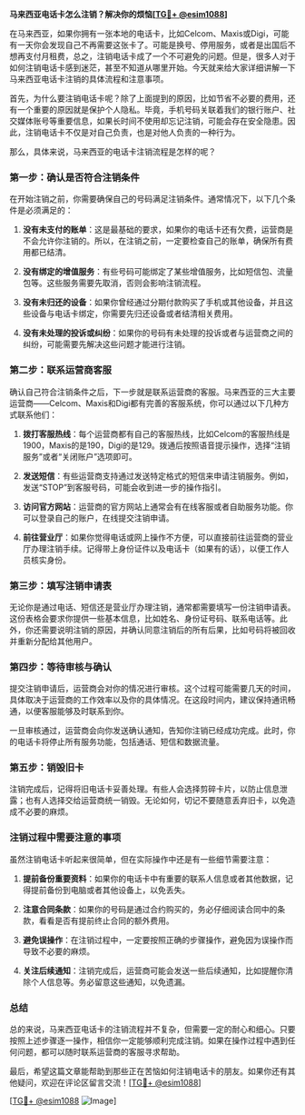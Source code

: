 **马来西亚电话卡怎么注销？解决你的烦恼[[TG💪+ @esim1088](https://t.me/s/esim1088)]**

在马来西亚，如果你拥有一张本地的电话卡，比如Celcom、Maxis或Digi，可能有一天你会发现自己不再需要这张卡了。可能是换号、停用服务，或者是出国后不想再支付月租费，总之，注销电话卡成了一个不可避免的问题。但是，很多人对于如何注销电话卡感到迷茫，甚至不知道从哪里开始。今天就来给大家详细讲解一下马来西亚电话卡注销的具体流程和注意事项。

首先，为什么要注销电话卡呢？除了上面提到的原因，比如节省不必要的费用，还有一个重要的原因就是保护个人隐私。毕竟，手机号码关联着我们的银行账户、社交媒体账号等重要信息，如果长时间不使用却忘记注销，可能会存在安全隐患。因此，注销电话卡不仅是对自己负责，也是对他人负责的一种行为。

那么，具体来说，马来西亚的电话卡注销流程是怎样的呢？

### **第一步：确认是否符合注销条件**

在开始注销之前，你需要确保自己的号码满足注销条件。通常情况下，以下几个条件是必须满足的：

1. **没有未支付的账单**：这是最基础的要求，如果你的电话卡还有欠费，运营商是不会允许你注销的。所以，在注销之前，一定要检查自己的账单，确保所有费用都已结清。
   
2. **没有绑定的增值服务**：有些号码可能绑定了某些增值服务，比如短信包、流量包等。这些服务需要先取消，否则会影响注销流程。

3. **没有未归还的设备**：如果你曾经通过分期付款购买了手机或其他设备，并且这些设备与电话卡绑定，你需要先归还设备或者结清相关费用。

4. **没有未处理的投诉或纠纷**：如果你的号码有未处理的投诉或者与运营商之间的纠纷，可能需要先解决这些问题才能进行注销。

### **第二步：联系运营商客服**

确认自己符合注销条件之后，下一步就是联系运营商的客服。马来西亚的三大主要运营商——Celcom、Maxis和Digi都有完善的客服系统，你可以通过以下几种方式联系他们：

1. **拨打客服热线**：每个运营商都有自己的客服热线，比如Celcom的客服热线是1900，Maxis的是190，Digi的是129。拨通后按照语音提示操作，选择“注销服务”或者“关闭账户”选项即可。

2. **发送短信**：有些运营商支持通过发送特定格式的短信来申请注销服务。例如，发送“STOP”到客服号码，可能会收到进一步的操作指引。

3. **访问官方网站**：运营商的官方网站上通常会有在线客服或者自助服务功能。你可以登录自己的账户，在线提交注销申请。

4. **前往营业厅**：如果你觉得电话或网上操作不方便，可以直接前往运营商的营业厅办理注销手续。记得带上身份证件以及电话卡（如果有的话），以便工作人员核实身份。

### **第三步：填写注销申请表**

无论你是通过电话、短信还是营业厅办理注销，通常都需要填写一份注销申请表。这份表格会要求你提供一些基本信息，比如姓名、身份证号码、联系电话等。此外，你还需要说明注销的原因，并确认同意注销后的所有后果，比如号码将被回收并重新分配给其他用户。

### **第四步：等待审核与确认**

提交注销申请后，运营商会对你的情况进行审核。这个过程可能需要几天的时间，具体取决于运营商的工作效率以及你的具体情况。在这段时间内，建议保持通讯畅通，以便客服能够及时联系到你。

一旦审核通过，运营商会向你发送确认通知，告知你注销已经成功完成。此时，你的电话卡将停止所有服务功能，包括通话、短信和数据流量。

### **第五步：销毁旧卡**

注销完成后，记得将旧电话卡妥善处理。有些人会选择剪碎卡片，以防止信息泄露；也有人选择交给运营商统一销毁。无论如何，切记不要随意丢弃旧卡，以免造成不必要的麻烦。

### **注销过程中需要注意的事项**

虽然注销电话卡听起来很简单，但在实际操作中还是有一些细节需要注意：

1. **提前备份重要资料**：如果你的电话卡中有重要的联系人信息或者其他数据，记得提前备份到电脑或者其他设备上，以免丢失。

2. **注意合同条款**：如果你的号码是通过合约购买的，务必仔细阅读合同中的条款，看看是否有提前终止合同的额外费用。

3. **避免误操作**：在注销过程中，一定要按照正确的步骤操作，避免因为误操作而导致不必要的麻烦。

4. **关注后续通知**：注销完成后，运营商可能会发送一些后续通知，比如提醒你清除个人信息等。务必留意这些通知，以免遗漏。

### **总结**

总的来说，马来西亚电话卡的注销流程并不复杂，但需要一定的耐心和细心。只要按照上述步骤逐一操作，相信你一定能够顺利完成注销。如果在操作过程中遇到任何问题，都可以随时联系运营商的客服寻求帮助。

最后，希望这篇文章能帮助到那些正在苦恼如何注销电话卡的朋友。如果你还有其他疑问，欢迎在评论区留言交流！[[TG💪+ @esim1088](https://t.me/s/esim1088)] 

[[TG💪+ @esim1088](https://t.me/s/esim1088) ![Image](https://i.postimg.cc/4NQfJmqS/Snipaste-2025-05-13-00-14-12.png)]